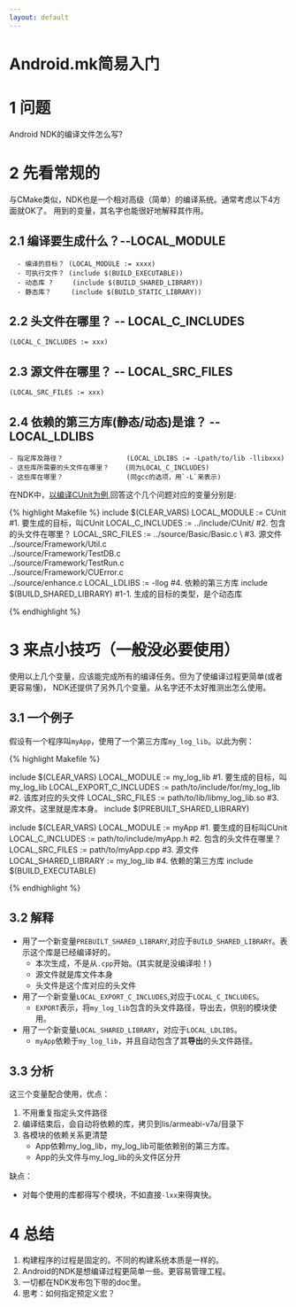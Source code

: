 ```yaml
---
layout: default
---
```


Android.mk简易入门
============================

1 问题
====
Android NDK的编译文件怎么写?

2 先看常规的
================
与CMake类似，NDK也是一个相对高级（简单）的编译系统。通常考虑以下4方面就OK了。
用到的变量，其名字也能很好地解释其作用。

2.1 编译要生成什么？--LOCAL_MODULE
--------------------
      - 编译的目标？ (LOCAL_MODULE := xxxx)
      - 可执行文件？ (include $(BUILD_EXECUTABLE))
      - 动态库 ?     (include $(BUILD_SHARED_LIBRARY))
      - 静态库？     (include $(BUILD_STATIC_LIBRARY))

2.2 头文件在哪里？ -- LOCAL\_C\_INCLUDES
--------------------
    (LOCAL_C_INCLUDES := xxx)

2.3 源文件在哪里？             -- LOCAL\_SRC\_FILES
--------------------
    (LOCAL_SRC_FILES := xxx)

2.4 依赖的第三方库(静态/动态)是谁？ -- LOCAL\_LDLIBS
--------------------
    - 指定库及路径？                (LOCAL_LDLIBS := -Lpath/to/lib -llibxxx)
    - 这些库所需要的头文件在哪里？    (同为LOCAL_C_INCLUDES)
    - 这些库在哪里？                (同gcc的选项，用`-L`来表示)


在NDK中，[以编译CUnit为例][1],回答这个几个问题对应的变量分别是:

{% highlight Makefile %}
include $(CLEAR_VARS)
LOCAL_MODULE := CUnit    #1. 要生成的目标，叫CUnit
LOCAL_C_INCLUDES := ../include/CUnit/   #2. 包含的头文件在哪里？
LOCAL_SRC_FILES := ../source/Basic/Basic.c \ #3.  源文件
            ../source/Framework/Util.c \
            ../source/Framework/TestDB.c \
            ../source/Framework/TestRun.c \
            ../source/Framework/CUError.c \
            ../source/enhance.c
LOCAL_LDLIBS := -llog                  #4. 依赖的第三方库
include $(BUILD_SHARED_LIBRARY)        #1-1. 生成的目标的类型，是个动态库

{% endhighlight %}

3 来点小技巧（一般没必要使用）
==========
使用以上几个变量，应该能完成所有的编译任务。但为了使编译过程更简单(或者更容易懂)，
NDK还提供了另外几个变量。从名字还不太好推测出怎么使用。

3.1 一个例子
-------------------------

假设有一个程序叫`myApp`，使用了一个第三方库`my_log_lib`。以此为例：

{% highlight Makefile %}

include $(CLEAR_VARS)
LOCAL_MODULE :=  my_log_lib                               #1. 要生成的目标，叫 my_log_lib
LOCAL_EXPORT_C_INCLUDES := path/to/include/for/my_log_lib #2. 该库对应的头文件
LOCAL_SRC_FILES := path/to/lib/libmy_log_lib.so           #3.  源文件。这里就是库本身。
include $(PREBUILT_SHARED_LIBRARY)

include $(CLEAR_VARS)
LOCAL_MODULE :=  myApp                                    #1. 要生成的目标叫CUnit
LOCAL_C_INCLUDES := path/to/include/myApp.h               #2. 包含的头文件在哪里？
LOCAL_SRC_FILES :=  path/to/myApp.cpp                     #3. 源文件
LOCAL_SHARED_LIBRARY := my_log_lib                        #4. 依赖的第三方库
include $(BUILD_EXECUTABLE)

{% endhighlight %}



3.2 解释
-------
- 用了一个新变量`PREBUILT_SHARED_LIBRARY`,对应于`BUILD_SHARED_LIBRARY`。表示这个库是已经编译好的。
    - 本次生成，不是从`.cpp`开始。(其实就是没编译啦！)
    - 源文件就是库文件本身
    - 头文件是这个库对应的头文件
- 用了一个新变量`LOCAL_EXPORT_C_INCLUDES`,对应于`LOCAL_C_INCLUDES`。
    - `EXPORT`表示，将`my_log_lib`包含的头文件路径，导出去，供别的模块使用。
- 用了一个新变量`LOCAL_SHARED_LIBRARY`，对应于`LOCAL_LDLIBS`。
    - `myApp`依赖于`my_log_lib`，并且自动包含了其**导出**的头文件路径。


3.3 分析
---------
这三个变量配合使用，优点：

1. 不用重复指定头文件路径
2. 编译结束后，会自动将依赖的库，拷贝到lis/armeabi-v7a/目录下
3. 各模块的依赖关系更清楚
    - App依赖my\_log\_lib，my\_log\_lib可能依赖别的第三方库。
    - App的头文件与my\_log\_lib的头文件区分开

缺点：

- 对每个使用的库都得写个模块，不如直接`-lxx`来得爽快。

4 总结
====
1. 构建程序的过程是固定的。不同的构建系统本质是一样的。
2. Android的NDK是想编译过程更简单一些。更容易管理工程。
3. 一切都在NDK发布包下带的doc里。
4. 思考：如何指定预定义宏？

[1]: http://xueyayang.github.io/2013/12/30/CUnit_Android_Version.html
